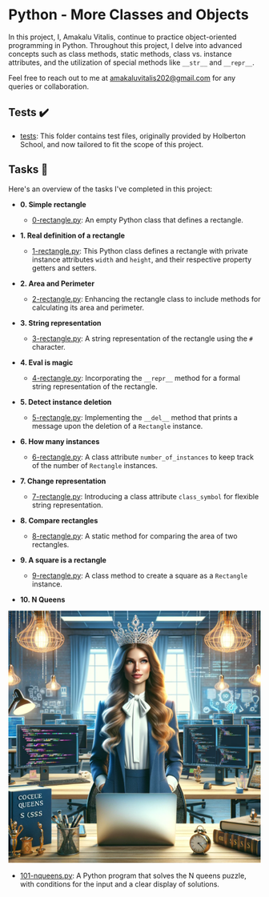 # Python - More Classes and Objects

In this project, I, Amakalu Vitalis, continue to practice object-oriented programming in Python. Throughout this project, I delve into advanced concepts such as class methods, static methods, class vs. instance attributes, and the utilization of special methods like `__str__` and `__repr__`.

Feel free to reach out to me at [amakaluvitalis202@gmail.com](mailto:amakaluvitalis202@gmail.com) for any queries or collaboration.

## Tests :heavy_check_mark:

* [tests](./tests): This folder contains test files, originally provided by Holberton School, and now tailored to fit the scope of this project.

## Tasks :page_with_curl:

Here's an overview of the tasks I've completed in this project:

* **0. Simple rectangle**
  * [0-rectangle.py](./0-rectangle.py): An empty Python class that defines a rectangle.

* **1. Real definition of a rectangle**
  * [1-rectangle.py](./1-rectangle.py): This Python class defines a rectangle with private instance attributes `width` and `height`, and their respective property getters and setters.

* **2. Area and Perimeter**
  * [2-rectangle.py](./2-rectangle.py): Enhancing the rectangle class to include methods for calculating its area and perimeter.

* **3. String representation**
  * [3-rectangle.py](./3-rectangle.py): A string representation of the rectangle using the `#` character.

* **4. Eval is magic**
  * [4-rectangle.py](./4-rectangle.py): Incorporating the `__repr__` method for a formal string representation of the rectangle.

* **5. Detect instance deletion**
  * [5-rectangle.py](./5-rectangle.py): Implementing the `__del__` method that prints a message upon the deletion of a `Rectangle` instance.

* **6. How many instances**
  * [6-rectangle.py](./6-rectangle.py): A class attribute `number_of_instances` to keep track of the number of `Rectangle` instances.

* **7. Change representation**
  * [7-rectangle.py](./7-rectangle.py): Introducing a class attribute `class_symbol` for flexible string representation.

* **8. Compare rectangles**
  * [8-rectangle.py](./8-rectangle.py): A static method for comparing the area of two rectangles.

* **9. A square is a rectangle**
  * [9-rectangle.py](./9-rectangle.py): A class method to create a square as a `Rectangle` instance.

* **10. N Queens**

 ![Software Engineer Queen](./queen.png)
 
  * [101-nqueens.py](./101-nqueens.py): A Python program that solves the N queens puzzle, with conditions for the input and a clear display of solutions.
